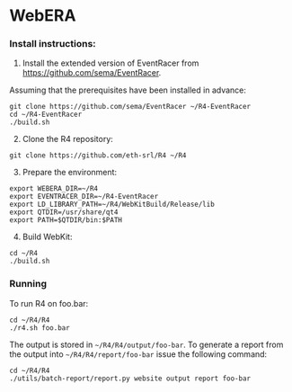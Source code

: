 WebERA
======

### Install instructions:

1. Install the extended version of EventRacer from https://github.com/sema/EventRacer.
  
  Assuming that the prerequisites have been installed in advance:
  ```
  git clone https://github.com/sema/EventRacer ~/R4-EventRacer
  cd ~/R4-EventRacer
  ./build.sh
  ```

2. Clone the R4 repository:
  ```
  git clone https://github.com/eth-srl/R4 ~/R4
  ```

3. Prepare the environment:
  ```
  export WEBERA_DIR=~/R4
  export EVENTRACER_DIR=~/R4-EventRacer
  export LD_LIBRARY_PATH=~/R4/WebKitBuild/Release/lib
  export QTDIR=/usr/share/qt4
  export PATH=$QTDIR/bin:$PATH
  ```

4. Build WebKit:
  ```
  cd ~/R4
  ./build.sh
  ```

### Running

To run R4 on foo.bar:

```
cd ~/R4/R4
./r4.sh foo.bar
```

The output is stored in `~/R4/R4/output/foo-bar`. To generate a report from the output into `~/R4/R4/report/foo-bar` issue the following command:

```
cd ~/R4/R4
./utils/batch-report/report.py website output report foo-bar
```
